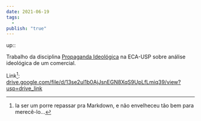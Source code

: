 ```yaml
---
date: 2021-06-19
tags:
  - 
publish: "true"
---
```

up:: 

Trabalho da disciplina [Propaganda Ideológica](https://uspdigital.usp.br/jupiterweb/obterDisciplina?sgldis=CRP0171&codcur=27011&codhab=502) na ECA-USP sobre análise ideológica de um comercial.

Link[^1]: [drive.google.com/file/d/13se2ul1b0AjJsnEGN8XqS9UpLfLmiq39/view?usp=drive\_link](https://drive.google.com/file/d/13se2ul1b0AjJsnEGN8XqS9UpLfLmiq39/view?usp=drive_link)

[^1]: Ia ser um porre repassar pra Markdown, e não envelheceu tão bem para merecê-lo...